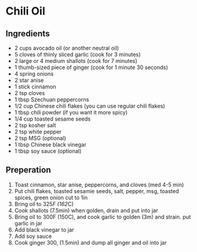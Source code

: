 # Chili Oil

## Ingredients 
* 2 cups avocado oil (or another neutral oil)
* 5 cloves of thinly sliced garlic (cook for 3 minutes)
* 2 large or 4 medium shallots (cook for 7 minutes)
* 1 thumb-sized piece of ginger (cook for 1 minute 30 seconds)
* 4 spring onions 
* 2 star anise
* 1 stick cinnamon 
* 2 tsp cloves 
* 1 tbsp Szechuan peppercorns
* 1/2 cup Chinese chili flakes (you can use regular chili flakes)
* 1 tbsp chili powder (if you want it more spicy)
* 1/4 cup toasted sesame seeds 
* 2 tsp kosher salt 
* 2 tsp white pepper 
* 2 tsp MSG (optional)
* 1 tbsp Chinese black vinegar 
* 1 tbsp soy sauce (optional)

## Preperation
1. Toast cinnamon, star anise, peppercorns, and cloves (med 4-5 min) 
1. Put chili flakes, toasted sesamie seeds, salt, pepper, msg, toasted spices, green onion cut to 1in
1. Bring oil to 325*F (162*C)
1. Cook shallots (7.5min) when golden, drain and put into jar
1. Bring oil to 300F (150C), and cook garlic to golden (3m) and strain. put garlic in jar
1. Add black vinegar to jar
1. Add soy sauce
1. Cook ginger 300, (1.5min) and dump all ginger and oil into jar